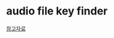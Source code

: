 # audio file key finder

[참고자료](https://github.com/jackmcarthur/musical-key-finder/blob/master/musicalkeyfinder.ipynb)
